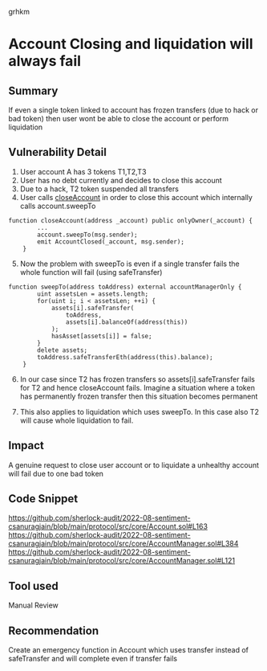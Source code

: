 grhkm
# Account Closing and liquidation will always fail

## Summary
If even a single token linked to account has frozen transfers (due to hack or bad token) then user wont be able to close the account or perform liquidation 

## Vulnerability Detail

1. User account A has 3 tokens T1,T2,T3
2. User has no debt currently and decides to close this account
3. Due to a hack, T2 token suspended all transfers
4. User calls [closeAccount](https://github.com/sherlock-audit/2022-08-sentiment-csanuragjain/blob/main/protocol/src/core/AccountManager.sol#L113) in order to close this account which internally calls account.sweepTo

```
function closeAccount(address _account) public onlyOwner(_account) {
        ...
        account.sweepTo(msg.sender);
        emit AccountClosed(_account, msg.sender);
    }
```

5. Now the problem with sweepTo is even if a single transfer fails the whole function will fail (using safeTransfer)

```
function sweepTo(address toAddress) external accountManagerOnly {
        uint assetsLen = assets.length;
        for(uint i; i < assetsLen; ++i) {
            assets[i].safeTransfer(
                toAddress,
                assets[i].balanceOf(address(this))
            );
            hasAsset[assets[i]] = false;
        }
        delete assets;
        toAddress.safeTransferEth(address(this).balance);
    }
```

6. In our case since T2 has frozen transfers so assets[i].safeTransfer fails for T2 and hence closeAccount fails. Imagine a situation where a token has permanently frozen transfer then this situation becomes permanent

7. This also applies to liquidation which uses sweepTo. In this case also T2 will cause whole liquidation to fail.

## Impact
A genuine request to close user account or to liquidate a unhealthy account will fail due to one bad token

## Code Snippet
https://github.com/sherlock-audit/2022-08-sentiment-csanuragjain/blob/main/protocol/src/core/Account.sol#L163
https://github.com/sherlock-audit/2022-08-sentiment-csanuragjain/blob/main/protocol/src/core/AccountManager.sol#L384
https://github.com/sherlock-audit/2022-08-sentiment-csanuragjain/blob/main/protocol/src/core/AccountManager.sol#L121

## Tool used
Manual Review

## Recommendation
Create an emergency function in Account which uses transfer instead of safeTransfer and will complete even if transfer fails